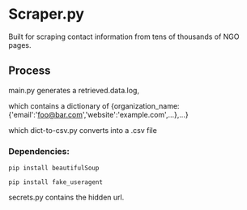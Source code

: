 
# Scraper.py

Built for scraping contact information from tens of thousands of NGO pages.

## Process

main.py generates a retrieved.data.log, 

which contains a dictionary of {organization_name:{'email':'foo@bar.com','website':'example.com',...},...}

which dict-to-csv.py converts into a .csv file

### Dependencies:

`pip install beautifulSoup`

`pip install fake_useragent`

secrets.py contains the hidden url.
